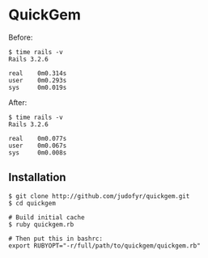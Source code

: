 # QuickGem

Before:

    $ time rails -v
    Rails 3.2.6

    real    0m0.314s
    user    0m0.293s
    sys     0m0.019s

After:

    $ time rails -v
    Rails 3.2.6

    real    0m0.077s
    user    0m0.067s
    sys     0m0.008s

## Installation

    $ git clone http://github.com/judofyr/quickgem.git
    $ cd quickgem

    # Build initial cache
    $ ruby quickgem.rb

    # Then put this in bashrc:
    export RUBYOPT="-r/full/path/to/quickgem/quickgem.rb"


